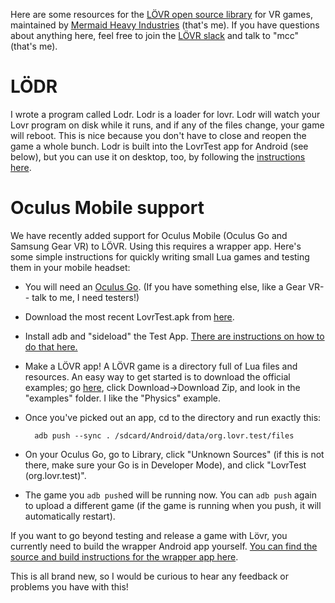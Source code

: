 Here are some resources for the [LÖVR open source library](https://lovr.org/) for VR games, maintained by [Mermaid Heavy Industries](https://mermaid.industries/) (that's me). If you have questions about anything here, feel free to join the [LÖVR slack](https://ifyouwannabemylovr.slack.com) and talk to "mcc" (that's me).

# LÖDR

I wrote a program called Lodr. Lodr is a loader for lovr. Lodr will watch your Lovr program on disk while it runs, and if any of the files change, your game will reboot. This is nice because you don't have to close and reopen the game a whole bunch. Lodr is built into the LovrTest app for Android (see below), but you can use it on desktop, too, by following the [instructions here](https://github.com/mcclure/lodr).

# Oculus Mobile support

We have recently added support for Oculus Mobile (Oculus Go and Samsung Gear VR) to LÖVR. Using this requires a wrapper app. Here's some simple instructions for quickly writing small Lua games and testing them in your mobile headset:

* You will need an [Oculus Go](https://www.oculus.com/go/). (If you have something else, like a Gear VR-- talk to me, I need testers!)
* Download the most recent LovrTest.apk from [here](https://github.com/mcclure/lovr-oculus-mobile/releases/).
* Install adb and "sideload" the Test App. [There are instructions on how to do that here.](https://headjack.io/tutorial/sideload-install-app-apk-oculus-go/)
* Make a LÖVR app! A LÖVR game is a directory full of Lua files and resources. An easy way to get started is to download the official examples; go [here](https://github.com/bjornbytes/lovr-docs), click Download->Download Zip, and look in the "examples" folder. I like the "Physics" example.
* Once you've picked out an app, cd to the directory and run exactly this:

        adb push --sync . /sdcard/Android/data/org.lovr.test/files

* On your Oculus Go, go to Library, click "Unknown Sources" (if this is not there, make sure your Go is in Developer Mode), and click "LovrTest (org.lovr.test)".
* The game you `adb push`ed will be running now. You can `adb push` again to upload a different game (if the game is running when you push, it will automatically restart).

If you want to go beyond testing and release a game with Lövr, you currently need to build the wrapper Android app yourself. [You can find the source and build instructions for the wrapper app here](https://github.com/mcclure/lovr-oculus-mobile).

This is all brand new, so I would be curious to hear any feedback or problems you have with this!
